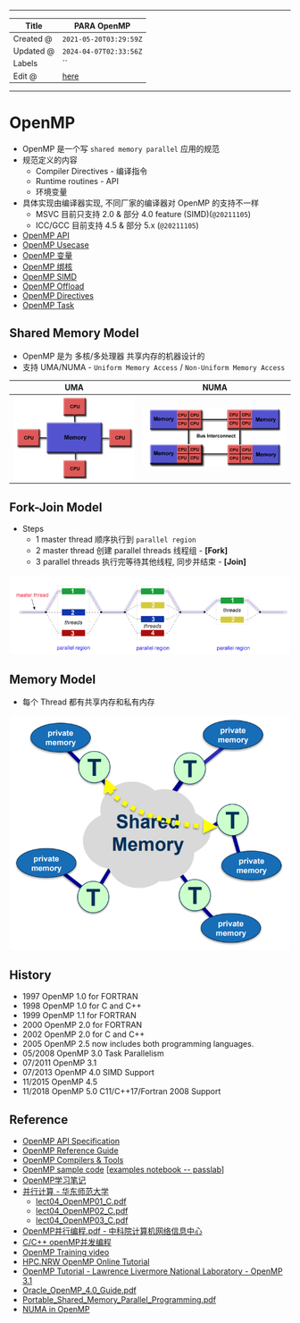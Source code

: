-----

| Title     | PARA OpenMP                                       |
| --------- | ------------------------------------------------- |
| Created @ | `2021-05-20T03:29:59Z`                            |
| Updated @ | `2024-04-07T02:33:56Z`                            |
| Labels    | \`\`                                              |
| Edit @    | [here](https://github.com/junxnone/opt/issues/32) |

-----

# OpenMP

  - OpenMP 是一个写 `shared memory parallel` 应用的规范
  - 规范定义的内容
      - Compiler Directives - 编译指令
      - Runtime routines - API
      - 环境变量
  - 具体实现由编译器实现, 不同厂家的编译器对 OpenMP 的支持不一样
      - MSVC 目前只支持 2.0 & 部分 4.0 feature (SIMD)(`@20211105`)
      - ICC/GCC 目前支持 4.5 & 部分 5.x (`@20211105`)
  - [OpenMP API](/OpenMP_API)
  - [OpenMP Usecase](/OpenMP_Usecase)
  - [OpenMP 变量](/OpenMP_变量)
  - [OpenMP 绑核](/OpenMP_Bind_Core)
  - [OpenMP SIMD](/OpenMP_SIMD)
  - [OpenMP Offload](/OpenMP_Offload)
  - [OpenMP Directives](OpenMP_Directives)
  - [OpenMP Task](/OpenMP_Task)

## Shared Memory Model

  - OpenMP 是为 多核/多处理器 共享内存的机器设计的
  - 支持 UMA/NUMA - `Uniform Memory Access` / `Non-Uniform Memory Access`

| UMA                                                          | NUMA                                                         |
| ------------------------------------------------------------ | ------------------------------------------------------------ |
| ![image](media/419b97c568258067d90f02dd211666b8e99f1db2.png) | ![image](media/9cd8f832f2b6896b6d7b4f5124efcdc893fcae2c.png) |

## Fork-Join Model

  - Steps
      - 1 master thread 顺序执行到 `parallel region`
      - 2 master thread 创建 parallel threads 线程组 - **\[Fork\]**
      - 3 parallel threads 执行完等待其他线程, 同步并结束 - **\[Join\]**

![image](media/c206e2d7ebb7b2058015890addedb25948a57625.png)

## Memory Model

  - 每个 Thread 都有共享内存和私有内存

![image](media/5c1444665ab1b43feb989dafbd46aa55568e23b5.png)

## History

  - 1997 OpenMP 1.0 for FORTRAN
  - 1998 OpenMP 1.0 for C and C++
  - 1999 OpenMP 1.1 for FORTRAN
  - 2000 OpenMP 2.0 for FORTRAN
  - 2002 OpenMP 2.0 for C and C++
  - 2005 OpenMP 2.5 now includes both programming languages.
  - 05/2008 OpenMP 3.0 Task Parallelism
  - 07/2011 OpenMP 3.1
  - 07/2013 OpenMP 4.0 SIMD Support
  - 11/2015 OpenMP 4.5
  - 11/2018 OpenMP 5.0 C11/C++17/Fortran 2008 Support

## Reference

  - [OpenMP API Specification](https://www.openmp.org/specifications/)
  - [OpenMP Reference
    Guide](https://www.openmp.org/resources/refguides/)
  - [OpenMP Compilers &
    Tools](https://www.openmp.org/resources/openmp-compilers-tools/)
  - [OpenMP sample
    code](https://github.com/OpenMP/Examples/tree/main/sources)
    \[[examples notebook --
    passlab](https://passlab.github.io/Examples/intro.html)\]
  - [OpenMP学习笔记](https://blog.csdn.net/qq_40379678/article/details/107788716)
  - [并行计算 - 华东师范大学 ](http://math.ecnu.edu.cn/~jypan/Teaching/ParaComp/)
      - [lect04\_OpenMP01\_C.pdf](https://github.com/junxnone/tech-io/files/6613360/lect04_OpenMP01_C.pdf)
      - [lect04\_OpenMP02\_C.pdf](https://github.com/junxnone/tech-io/files/6613361/lect04_OpenMP02_C.pdf)
      - [lect04\_OpenMP03\_C.pdf](https://github.com/junxnone/tech-io/files/6613363/lect04_OpenMP03_C.pdf)
  - [OpenMP并行编程.pdf -
    中科院计算机网络信息中心](https://github.com/junxnone/tech-io/files/6986206/OpenMP.pdf)
  - [C/C++
    openMP并发编程](https://blog.csdn.net/qq_30024069/article/details/93355022)
  - [OpenMP Training
    video](https://www.youtube.com/watch?v=nE-xN4Bf8XI&list=PLLX-Q6B8xqZ8n8bwjGdzBJ25X2utwnoEG)
  - [HPC.NRW OpenMP Online
    Tutorial](https://hpc-wiki.info/hpc/OpenMP_in_Small_Bites)
  - [OpenMP Tutorial - Lawrence Livermore National Laboratory -
    OpenMP 3.1](https://hpc.llnl.gov/tuts/openMP/)
  - [Oracle\_OpenMP\_4.0\_Guide.pdf](https://github.com/junxnone/linuxwiki/files/7490883/Oracle_OpenMP_4.0_Guide.pdf)
  - [Portable\_Shared\_Memory\_Parallel\_Programming.pdf](https://github.com/junxnone/linuxwiki/files/7491145/Portable_Shared_Memory_Parallel_Programming.pdf)
  - [NUMA in
    OpenMP](https://www.openmp.org/wp-content/uploads/OpenMPBoothTalks-SC21-Ruud-NUMA.part_.1.pdf)
